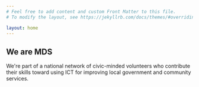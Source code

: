 ```yaml
---
# Feel free to add content and custom Front Matter to this file.
# To modify the layout, see https://jekyllrb.com/docs/themes/#overriding-theme-defaults

layout: home
---
```

<h2>We are MDS</h2>

We're part of a national network of civic-minded volunteers who contribute their skills toward using ICT for improving local government and community services.
